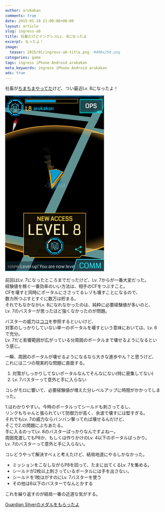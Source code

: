 ```yaml
---
author: arukakan
comments: true
date: 2015-01-10 21:00:00+00:00
layout: article
slug: ingress-a8
title: 社畜だけどイングレスLv. 8になったよ
excerpt: なったよ！
image:
  teaser: 2015/01/ingress-a8-title.png  #400x250.png
categories: game
tags: ingress iPhone Android arukakan
meta_keywords: ingress iPhone Android arukakan
ads: true
---
```


<!--more-->

社畜が[ちまちまやってた](/2014/12/13/shachiku-ingress-01/)けど、つい最近Lv. 8になったよ！

[![Ingress A8](/images/2015/01/ingress-a8-thumb.png)](/images/2015/01/ingress-a8.png)

前回はLv. 7になったところまでだったけど、Lv. 7からが一番大変だった。  
経験値を稼ぐ一番効率のいい方法は、相手のCFをつぶすこと。  
CFを壊すと同時にポータルにささってるレゾも壊すことになるので、  
数カ所つぶすとすぐに数万は貯まる。  
それでもなかなかLv. 8になれなかったのは、純粋に必要経験値が多いのと、  
Lv. 7のバスターが思ったほど強くなかったのが問題。  

バスターの威力は[ココ](http://ingressjp.blogspot.jp/p/xmp-burster.html)を参照するといいけど、  
対策のしっかりしていない単一のポータルを壊すという意味においては、Lv. 6で充分。  
Lv. 7だと影響範囲が広がっている分周囲のポータルまで壊せるようになるという感じ。

一瞬、周囲のポータルが壊せるようになるなら大きな進歩やん？と思うけど、  
これには二つの現実的な問題に直面する。

1. 対策がしっかりしてないポータルなんてそんなにない(特に密集してない)
2. Lv. 7バスターって意外と手に入らない

コレがモロに響いて、必要経験値が増えた分レベルアップに時間がかかってしまった。

1.はわかりやすい。今時のポータルってシールドも刺さってるし、  
リンクもちゃんと張られていて防御力が高く、余波で壊すには堅すぎる。  
それでもLv. 7の威力ならバンバン撃ってれば壊せるんだけど、  
そこで2.の問題にぶちあたる。  
手に入るのってLv. 8のバスターばっかりなんですよねー。  
周囲見渡してもP8か、もしくは作りかけのLv. 4以下のポータルばっかり。  
Lv. 7のバスターって意外と手に入らない。

コレどうやって解決すべぇと考えたけど、結局地道にやるしかなかった。  

* ミッションをこなしながらP8を回って、たまに出てくるLv. 7を集める。  
* シールドが2枚以上刺さっているポータルには手を出さない。
* シールドを1枚はがすのにLv. 7バスターを使う
* その他は6以下のバスターでなんとかする

これを繰り返すのが結局一番の近道な気がする。

[Guardian Silverのメダルをもらったよ](/2015/01/20/guardian-silver/)






